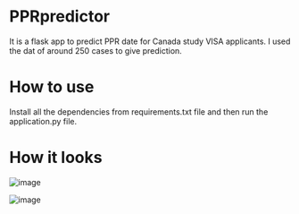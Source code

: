 # PPRpredictor
It is a flask app to predict PPR date for Canada study VISA applicants. I used the dat of around 250 cases to give prediction.
 
# How to use
Install all the dependencies from requirements.txt file and then run the application.py file.

# How it looks
![image](https://user-images.githubusercontent.com/90675615/188268819-795d3048-1898-4349-99d8-28d33711e34e.png)

![image](https://user-images.githubusercontent.com/90675615/188268839-24c0fe76-0e57-437f-96f1-bba8ee864288.png)

